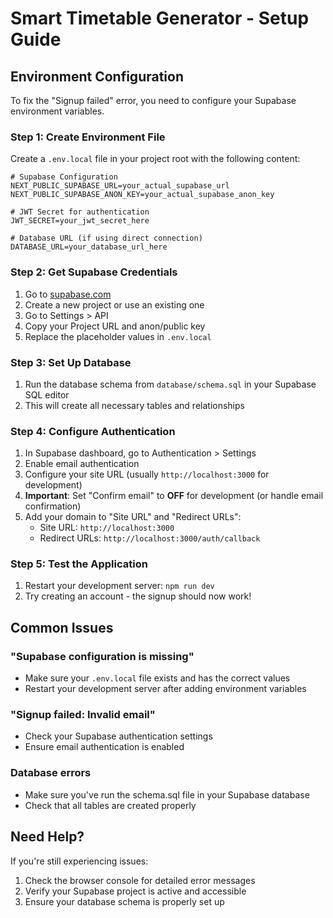 # Smart Timetable Generator - Setup Guide

## Environment Configuration

To fix the "Signup failed" error, you need to configure your Supabase environment variables.

### Step 1: Create Environment File

Create a `.env.local` file in your project root with the following content:

```env
# Supabase Configuration
NEXT_PUBLIC_SUPABASE_URL=your_actual_supabase_url
NEXT_PUBLIC_SUPABASE_ANON_KEY=your_actual_supabase_anon_key

# JWT Secret for authentication
JWT_SECRET=your_jwt_secret_here

# Database URL (if using direct connection)
DATABASE_URL=your_database_url_here
```

### Step 2: Get Supabase Credentials

1. Go to [supabase.com](https://supabase.com)
2. Create a new project or use an existing one
3. Go to Settings > API
4. Copy your Project URL and anon/public key
5. Replace the placeholder values in `.env.local`

### Step 3: Set Up Database

1. Run the database schema from `database/schema.sql` in your Supabase SQL editor
2. This will create all necessary tables and relationships

### Step 4: Configure Authentication

1. In Supabase dashboard, go to Authentication > Settings
2. Enable email authentication
3. Configure your site URL (usually `http://localhost:3000` for development)
4. **Important**: Set "Confirm email" to **OFF** for development (or handle email confirmation)
5. Add your domain to "Site URL" and "Redirect URLs":
   - Site URL: `http://localhost:3000`
   - Redirect URLs: `http://localhost:3000/auth/callback`

### Step 5: Test the Application

1. Restart your development server: `npm run dev`
2. Try creating an account - the signup should now work!

## Common Issues

### "Supabase configuration is missing"
- Make sure your `.env.local` file exists and has the correct values
- Restart your development server after adding environment variables

### "Signup failed: Invalid email"
- Check your Supabase authentication settings
- Ensure email authentication is enabled

### Database errors
- Make sure you've run the schema.sql file in your Supabase database
- Check that all tables are created properly

## Need Help?

If you're still experiencing issues:
1. Check the browser console for detailed error messages
2. Verify your Supabase project is active and accessible
3. Ensure your database schema is properly set up
